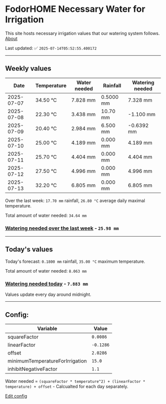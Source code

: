 # FodorHOME Necessary Water for Irrigation

This site hosts necessary irrigation values that our watering system follows. [About](https://github.com/redyau/irrigation)

Last updated: ✅ `2025-07-14T05:52:55.400172`

---

## Weekly values

| Date | Temperature | Water needed | Rainfall | Watering needed |
|-----|-----|-----|-----|-----|
| 2025-07-07 | 34.50 °C | 7.828 mm | 0.5000 mm | 7.328 mm |
| 2025-07-08 | 22.30 °C | 3.438 mm | 10.70 mm | -1.100 mm |
| 2025-07-09 | 20.40 °C | 2.984 mm | 6.500 mm | -0.6392 mm |
| 2025-07-10 | 25.00 °C | 4.189 mm | 0.000 mm | 4.189 mm |
| 2025-07-11 | 25.70 °C | 4.404 mm | 0.000 mm | 4.404 mm |
| 2025-07-12 | 27.50 °C | 4.996 mm | 0.000 mm | 4.996 mm |
| 2025-07-13 | 32.20 °C | 6.805 mm | 0.000 mm | 6.805 mm |


Over the last week: `17.70 mm` rainfall, `26.80 °C` average daily maximal temperature.

Total amount of water needed: `34.64 mm`

### [Watering needed over the last week](lastweek.txt) - `25.98 mm`

---

## Today's values

Today's forecast: `0.1800 mm` rainfall, `35.00 °C` maximum temperature.

Total amount of water needed: `8.063 mm`

### [Watering needed today](today.txt) - `7.883 mm`

Values update every day around midnight.

---

## Config:

| Variable | Value |
|-----|-----|
| squareFactor | `0.0086` |
| linearFactor | `-0.1286` |
| offset | `2.0286` |
| minimumTemperatureForIrrigation | `15.0` |
| inhibitNegativeFactor | `1.1` |

Water needed = `(squareFactor * temperature^2) + (linearFactor * temperature) + offset` - Calcualted for each day separately.

[Edit config](https://github.com/RedyAu/irrigation/edit/main/config.json)
